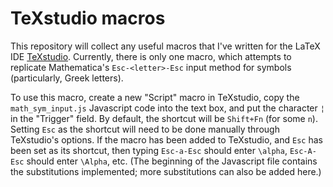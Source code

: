 # TeXstudio macros

This repository will collect any useful macros that I've written for the LaTeX IDE [TeXstudio](http://www.texstudio.org/). Currently, there is only one macro, which attempts to replicate Mathematica's `Esc-<letter>-Esc` input method for symbols (particularly, Greek letters).

To use this macro, create a new "Script" macro in TeXstudio, copy the `math_sym_input.js` Javascript code into the text box, and put the character `¦` in the "Trigger" field. By default, the shortcut will be `Shift+Fn` (for some `n`). Setting `Esc` as the shortcut will need to be done manually through TeXstudio's options. If the macro has been added to TeXstudio, and `Esc` has been set as its shortcut, then typing `Esc-a-Esc` should enter `\alpha`, `Esc-A-Esc` should enter `\Alpha`, etc. (The beginning of the Javascript file contains the substitutions implemented; more substitutions can also be added here.)
